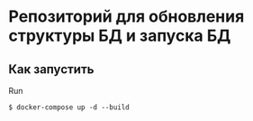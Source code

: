 # Репозиторий для обновления структуры БД и запуска БД

## Как запустить

Run

````
$ docker-compose up -d --build
````
